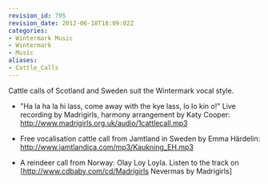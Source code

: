 ```yaml
---
revision_id: 795
revision_date: 2012-06-18T18:09:02Z
categories:
- Wintermark Music
- Wintermark
- Music
aliases:
- Cattle_Calls
---
```


Cattle calls of Scotland and Sweden suit the Wintermark vocal style.

* "Ha la ha la hi lass, come away with the kye lass, lo lo kin o!" Live recording by Madrigirls, harmony arrangement by Katy Cooper: http://www.madrigirls.org.uk/audio/1cattlecall.mp3

* Free vocalisation cattle call from Jamtland in Sweden by Emma Härdelin: http://www.jamtlandica.com/mp3/Kaukning_EH.mp3

* A reindeer call from Norway: Olay Loy Loyla. Listen to the track on [http://www.cdbaby.com/cd/Madrigirls Nevermas by Madrigirls]




